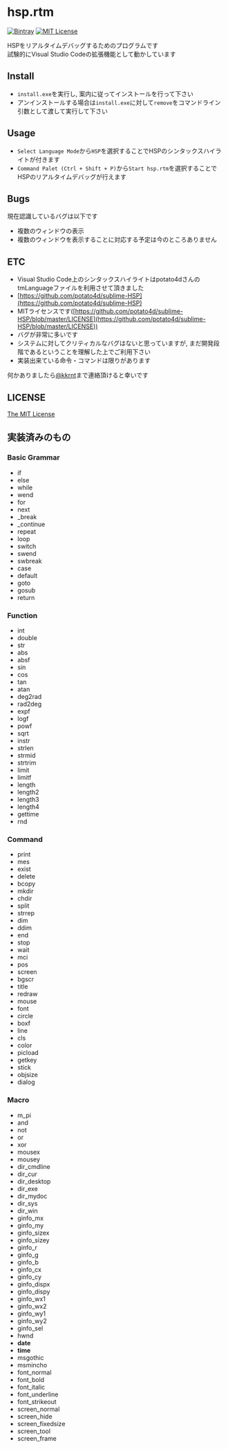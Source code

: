 # hsp.rtm
[![Bintray](https://img.shields.io/badge/Download-0.3.2-green.svg)](https://github.com/kkrnt/hsp.rtm/releases/download/v0.3.2/hsp.rtm_v0.3.2.zip) [![MIT License](http://img.shields.io/badge/license-MIT-blue.svg?style=flat)](https://github.com/kkrnt/hsp.rtm/blob/master/LICENSE)  

HSPをリアルタイムデバッグするためのプログラムです  
試験的にVisual Studio Codeの拡張機能として動かしています

## Install
- ```install.exe```を実行し, 案内に従ってインストールを行って下さい
- アンインストールする場合は```install.exe```に対して```remove```をコマンドライン引数として渡して実行して下さい

## Usage
- ```Select Language Mode```から```HSP```を選択することでHSPのシンタックスハイライトが付きます
- ```Command Palet (Ctrl + Shift + P)```から```Start hsp.rtm```を選択することでHSPのリアルタイムデバッグが行えます

## Bugs
現在認識しているバグは以下です
- 複数のウィンドウの表示
 - 複数のウィンドウを表示することに対応する予定は今のところありません

## ETC
- Visual Studio Code上のシンタックスハイライトはpotato4dさんのtmLanguageファイルを利用させて頂きました
 - [https://github.com/potato4d/sublime-HSP](https://github.com/potato4d/sublime-HSP)
 - MITライセンスです([https://github.com/potato4d/sublime-HSP/blob/master/LICENSE](https://github.com/potato4d/sublime-HSP/blob/master/LICENSE))
- バグが非常に多いです  
 - システムに対してクリティカルなバグはないと思っていますが, まだ開発段階であるということを理解した上でご利用下さい
- 実装出来ている命令・コマンドは限りがあります

何かありましたら[@kkrnt](https://twitter.com/kkrnt)まで連絡頂けると幸いです

## LICENSE
[The MIT License](https://github.com/kkrnt/hsp.rtm/blob/master/LICENSE)

## 実装済みのもの
### Basic Grammar
- if
- else
- while
- wend
- for
- next
- _break
- _continue
- repeat
- loop
- switch
- swend
- swbreak
- case
- default
- goto
- gosub
- return

### Function
- int
- double
- str
- abs
- absf
- sin
- cos
- tan
- atan
- deg2rad
- rad2deg
- expf
- logf
- powf
- sqrt
- instr
- strlen
- strmid
- strtrim
- limit
- limitf
- length
- length2
- length3
- length4
- gettime
- rnd

### Command
- print
- mes
- exist
- delete
- bcopy
- mkdir
- chdir
- split
- strrep
- dim
- ddim
- end
- stop
- wait
- mci
- pos
- screen
- bgscr
- title
- redraw
- mouse
- font
- circle
- boxf
- line
- cls
- color
- picload
- getkey
- stick
- objsize
- dialog

### Macro
- m_pi
- and
- not
- or
- xor
- mousex
- mousey
- dir_cmdline
- dir_cur
- dir_desktop
- dir_exe
- dir_mydoc
- dir_sys
- dir_win
- ginfo_mx
- ginfo_my
- ginfo_sizex
- ginfo_sizey
- ginfo_r
- ginfo_g
- ginfo_b
- ginfo_cx
- ginfo_cy
- ginfo_dispx
- ginfo_dispy
- ginfo_wx1
- ginfo_wx2
- ginfo_wy1
- ginfo_wy2
- ginfo_sel
- hwnd
- __date__
- __time__
- msgothic
- msmincho
- font_normal
- font_bold
- font_italic
- font_underline
- font_strikeout
- screen_normal
- screen_hide
- screen_fixedsize
- screen_tool
- screen_frame